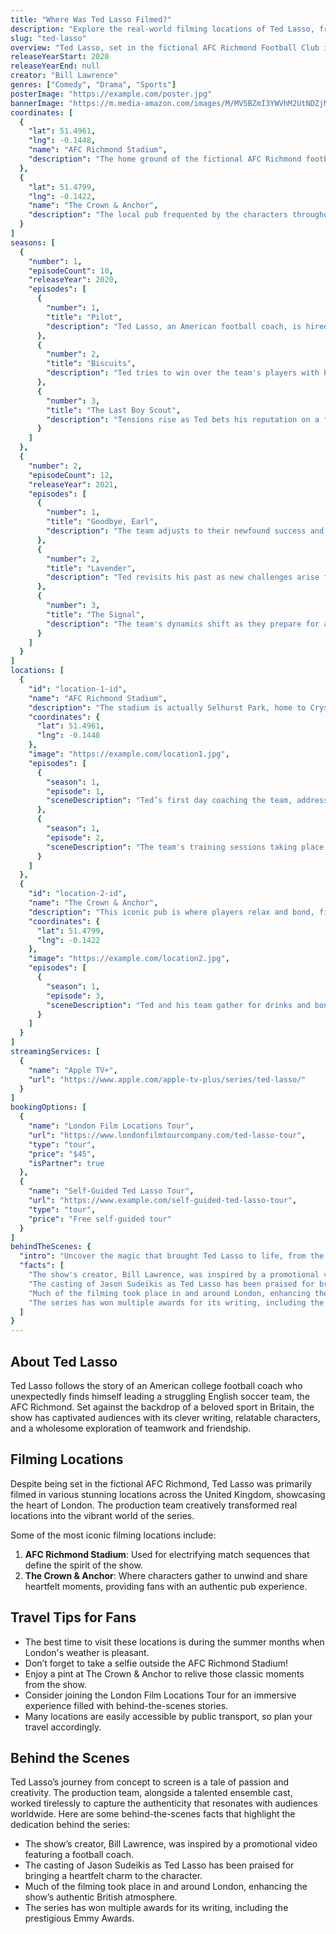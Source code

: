 ```yaml
---
title: "Where Was Ted Lasso Filmed?"
description: "Explore the real-world filming locations of Ted Lasso, from the fictional AFC Richmond to the charming streets of London."
slug: "ted-lasso"
overview: "Ted Lasso, set in the fictional AFC Richmond Football Club in London, has captivated audiences with its heartwarming humor and uplifting storyline. Despite being set in this fictional location, the series was primarily filmed in various locations across the United Kingdom, showcasing the vibrant culture and charm of British football."
releaseYearStart: 2020
releaseYearEnd: null
creator: "Bill Lawrence"
genres: ["Comedy", "Drama", "Sports"]
posterImage: "https://example.com/poster.jpg"
bannerImage: "https://m.media-amazon.com/images/M/MV5BZmI3YWVhM2UtNDZjMC00YTIzLWI2NGUtZWIxODZkZjVmYTg1XkEyXkFqcGc@._V1_SX300.jpg"
coordinates: [
  { 
    "lat": 51.4961, 
    "lng": -0.1448, 
    "name": "AFC Richmond Stadium", 
    "description": "The home ground of the fictional AFC Richmond football club."
  },
  { 
    "lat": 51.4799, 
    "lng": -0.1422, 
    "name": "The Crown & Anchor", 
    "description": "The local pub frequented by the characters throughout the series."
  }
]
seasons: [
  {
    "number": 1,
    "episodeCount": 10,
    "releaseYear": 2020,
    "episodes": [
      {
        "number": 1,
        "title": "Pilot",
        "description": "Ted Lasso, an American football coach, is hired to lead a struggling English soccer team."
      },
      {
        "number": 2,
        "title": "Biscuits",
        "description": "Ted tries to win over the team's players with his unique coaching style."
      },
      {
        "number": 3,
        "title": "The Last Boy Scout",
        "description": "Tensions rise as Ted bets his reputation on a football player."
      }
    ]
  },
  {
    "number": 2,
    "episodeCount": 12,
    "releaseYear": 2021,
    "episodes": [
      {
        "number": 1,
        "title": "Goodbye, Earl",
        "description": "The team adjusts to their newfound success and the challenges it brings."
      },
      {
        "number": 2,
        "title": "Lavender",
        "description": "Ted revisits his past as new challenges arise for AFC Richmond."
      },
      {
        "number": 3,
        "title": "The Signal",
        "description": "The team's dynamics shift as they prepare for a big game."
      }
    ]
  }
]
locations: [
  {
    "id": "location-1-id",
    "name": "AFC Richmond Stadium",
    "description": "The stadium is actually Selhurst Park, home to Crystal Palace Football Club. Scenes filmed here include the electrifying match sequences and the emotional highs and lows of the characters.",
    "coordinates": {
      "lat": 51.4961,
      "lng": -0.1448
    },
    "image": "https://example.com/location1.jpg",
    "episodes": [
      {
        "season": 1,
        "episode": 1,
        "sceneDescription": "Ted’s first day coaching the team, addressing the players."
      },
      {
        "season": 1,
        "episode": 2,
        "sceneDescription": "The team's training sessions taking place on the pitch."
      }
    ]
  },
  {
    "id": "location-2-id",
    "name": "The Crown & Anchor",
    "description": "This iconic pub is where players relax and bond, filmed at the real-life pub, the Golden Lion in London. It serves as a key setting for character interactions and plot developments.",
    "coordinates": {
      "lat": 51.4799,
      "lng": -0.1422
    },
    "image": "https://example.com/location2.jpg",
    "episodes": [
      {
        "season": 1,
        "episode": 3,
        "sceneDescription": "Ted and his team gather for drinks and bond outside of football."
      }
    ]
  }
]
streamingServices: [
  {
    "name": "Apple TV+",
    "url": "https://www.apple.com/apple-tv-plus/series/ted-lasso/"
  }
]
bookingOptions: [
  {
    "name": "London Film Locations Tour",
    "url": "https://www.londonfilmtourcompany.com/ted-lasso-tour",
    "type": "tour",
    "price": "$45",
    "isPartner": true
  },
  {
    "name": "Self-Guided Ted Lasso Tour",
    "url": "https://www.example.com/self-guided-ted-lasso-tour",
    "type": "tour",
    "price": "Free self-guided tour"
  }
]
behindTheScenes: {
  "intro": "Uncover the magic that brought Ted Lasso to life, from the dedicated cast to the remarkable filming locations.",
  "facts": [
    "The show's creator, Bill Lawrence, was inspired by a promotional video featuring a football coach.",
    "The casting of Jason Sudeikis as Ted Lasso has been praised for bringing a heartfelt charm to the character.",
    "Much of the filming took place in and around London, enhancing the show's authentic British atmosphere.",
    "The series has won multiple awards for its writing, including the prestigious Emmy Awards."
  ]
}
---
```


## About Ted Lasso

Ted Lasso follows the story of an American college football coach who unexpectedly finds himself leading a struggling English soccer team, the AFC Richmond. Set against the backdrop of a beloved sport in Britain, the show has captivated audiences with its clever writing, relatable characters, and a wholesome exploration of teamwork and friendship.

## Filming Locations

Despite being set in the fictional AFC Richmond, Ted Lasso was primarily filmed in various stunning locations across the United Kingdom, showcasing the heart of London. The production team creatively transformed real locations into the vibrant world of the series.

Some of the most iconic filming locations include:

1. **AFC Richmond Stadium**: Used for electrifying match sequences that define the spirit of the show.
2. **The Crown & Anchor**: Where characters gather to unwind and share heartfelt moments, providing fans with an authentic pub experience.

## Travel Tips for Fans

- The best time to visit these locations is during the summer months when London's weather is pleasant.
- Don’t forget to take a selfie outside the AFC Richmond Stadium!
- Enjoy a pint at The Crown & Anchor to relive those classic moments from the show.
- Consider joining the London Film Locations Tour for an immersive experience filled with behind-the-scenes stories.
- Many locations are easily accessible by public transport, so plan your travel accordingly.

## Behind the Scenes

Ted Lasso’s journey from concept to screen is a tale of passion and creativity. The production team, alongside a talented ensemble cast, worked tirelessly to capture the authenticity that resonates with audiences worldwide. Here are some behind-the-scenes facts that highlight the dedication behind the series: 

- The show’s creator, Bill Lawrence, was inspired by a promotional video featuring a football coach.
- The casting of Jason Sudeikis as Ted Lasso has been praised for bringing a heartfelt charm to the character.
- Much of the filming took place in and around London, enhancing the show’s authentic British atmosphere.
- The series has won multiple awards for its writing, including the prestigious Emmy Awards.

